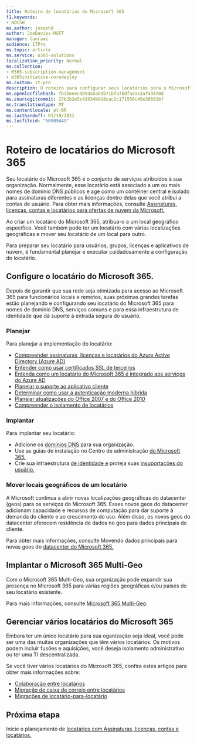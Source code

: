```yaml
---
title: Roteiro de locatários do Microsoft 365
f1.keywords:
- NOCSH
ms.author: josephd
author: JoeDavies-MSFT
manager: laurawi
audience: ITPro
ms.topic: article
ms.service: o365-solutions
localization_priority: Normal
ms.collection:
- M365-subscription-management
- m365initiative-coredeploy
ms.custom: it-pro
description: O roteiro para configurar seus locatários para o Microsoft 365.
ms.openlocfilehash: fb3b6eecd893a5ab9b71bfa7bdfaea53af43470d
ms.sourcegitcommit: 27b2b2e5c41934b918cac2c171556c45e36661bf
ms.translationtype: MT
ms.contentlocale: pt-BR
ms.lasthandoff: 03/19/2021
ms.locfileid: "50909449"
---
```

# <a name="tenant-roadmap-for-microsoft-365"></a>Roteiro de locatários do Microsoft 365

Seu locatário do Microsoft 365 é o conjunto de serviços atribuídos à sua organização. Normalmente, esse locatário está associado a um ou mais nomes de domínio DNS públicos e age como um contêiner central e isolado para assinaturas diferentes e as licenças dentro delas que você atribui a contas de usuário. Para obter mais informações, consulte [Assinaturas, licenças, contas e locatários para ofertas de nuvem da Microsoft.](subscriptions-licenses-accounts-and-tenants-for-microsoft-cloud-offerings.md)

Ao criar um locatário do Microsoft 365, atribua-o a um local geográfico específico. Você também pode ter um locatário com várias localizações geográficas e mover seu locatário de um local para outro.

Para preparar seu locatário para usuários, grupos, licenças e aplicativos de nuvem, é fundamental planejar e executar cuidadosamente a configuração do locatário.

## <a name="set-up-your-microsoft-365-tenant"></a>Configure o locatário do Microsoft 365.

Depois de garantir que sua rede seja otimizada para acesso ao Microsoft 365 para funcionários locais e remotos, suas próximas grandes tarefas estão planejando e configurando seu locatário do Microsoft 365 para nomes de domínio DNS, serviços comuns e para essa infraestrutura de identidade que dá suporte à entrada segura do usuário.

### <a name="plan"></a>Planejar

Para planejar a implementação do locatário:

- [Compreender assinaturas, licenças e locatários do Azure Active Directory (Azure AD)](subscriptions-licenses-accounts-and-tenants-for-microsoft-cloud-offerings.md)
- [Entender como usar certificados SSL de terceiros](plan-for-third-party-ssl-certificates.md)
- [Entenda como um locatário do Microsoft 365 é integrado aos serviços do Azure AD](integrated-apps-and-azure-ads.md)
- [Planejar o suporte ao aplicativo cliente](microsoft-365-client-support-certificate-based-authentication.md)
- [Determinar como usar a autenticação moderna híbrida](hybrid-modern-auth-overview.md)
- [Planejar atualizações do Office 2007 e do Office 2010](plan-upgrade-previous-versions-office.md)
- [Compreender o isolamento de locatários](microsoft-365-tenant-isolation-overview.md)

### <a name="deploy"></a>Implantar

Para implantar seu locatário: 

- Adicione os [domínios DNS](../admin/setup/add-domain.md) para sua organização.
- Use as guias de instalação no Centro de administração [do Microsoft 365.](setup-guides-for-microsoft-365.md)
- Crie sua infraestrutura [de identidade e](identity-roadmap-microsoft-365.md) proteja suas [insuportações do usuário.](microsoft-365-secure-sign-in.md)

### <a name="move-a-tenants-geographic-locations"></a>Mover locais geográficos de um locatário

A Microsoft continua a abrir novas localizações geográficas do datacenter (geos) para os serviços do Microsoft 365. Esses novos geos do datacenter adicionam capacidade e recursos de computação para dar suporte à demanda do cliente e ao crescimento do uso. Além disso, os novos geos do datacenter oferecem residência de dados no geo para dados principais do cliente.

Para obter mais informações, consulte Movendo dados principais para novas geos do [datacenter do Microsoft 365.](moving-data-to-new-datacenter-geos.md)


## <a name="deploy-microsoft-365-multi-geo"></a>Implantar o Microsoft 365 Multi-Geo

Com o Microsoft 365 Multi-Geo, sua organização pode expandir sua presença no Microsoft 365 para várias regiões geográficas e/ou países do seu locatário existente.

Para mais informações, consulte [Microsoft 365 Multi-Geo](microsoft-365-multi-geo.md).

## <a name="manage-multiple-microsoft-365-tenants"></a>Gerenciar vários locatários do Microsoft 365 

Embora ter um único locatário para sua oganização seja ideal, você pode ser uma das muitas organizações que têm vários locatários. Os motivos podem incluir fusões e aquisições, você deseja isolamento administrativo ou ter uma TI descentralizada.

Se você tiver vários locatários do Microsoft 365, confira estes artigos para obter mais informações sobre:

- [Colaboração entre locatários](microsoft-365-inter-tenant-collaboration.md)
- [Migração de caixa de correio entre locatários](cross-tenant-mailbox-migration.md)
- [Migrações de locatário-para-locatário](microsoft-365-tenant-to-tenant-migrations.md)

## <a name="next-step"></a>Próxima etapa

Inicie o planejamento de [locatários com Assinaturas, licenças, contas e locatários.](subscriptions-licenses-accounts-and-tenants-for-microsoft-cloud-offerings.md)